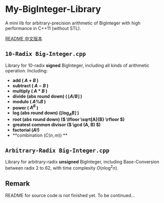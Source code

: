 # My-BigInteger-Library

A mini lib for arbitrary-precision arithmetic of BigInteger with high performance in C++11 (without STL).

[README 中文版本](https://github.com/GoatGirl98/My-BigInteger-Library/blob/main/README_cn.md)

## `10-Radix Big-Integer.cpp`

Library for 10-radix **signed** BigInteger, including all kinds of arithmetic operation. Including:

- **add ( $A+B$ )**
- **subtract ( $A-B$ )**
- **multiply ( $A*B$ )**
- **divide (abs round down) ( $\lfloor A/B \rfloor$ )**
- **modulo ( $A\%B$ )**
- **power ( $A^B$ )**
- **log (abs round down) ($\lfloor \log_A B\rfloor$ )**
- **root (abs round down) ($ \lfloor \sqrt[A]{B} \rfloor $)**
- **greatest common divisor ($ \gcd (A, B) $)**
- **factorial ($A!$)**
- **combination ($C(n, m)$) **

## `Arbitrary-Radix Big-Integer.cpp`

Library for arbitrary-radix **unsigned** BigInteger, including Base-Conversion between radix 2 to 62, with time complexity $O(n \log ^2 n)$.

## Remark

README for source code is not finished yet. To be continued...
